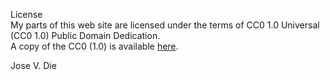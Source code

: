 License  
My parts of this web site are licensed under the terms of CC0 1.0 Universal (CC0 1.0) Public Domain Dedication.   
A copy of the CC0 (1.0) is available [here](https://creativecommons.org/publicdomain/zero/1.0/).   
    
Jose V. Die
